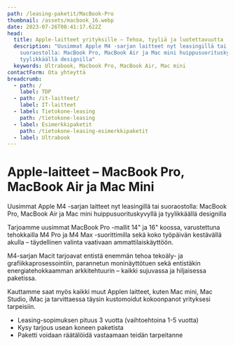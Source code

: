 ```yaml
---
path: /leasing-paketit/MacBook-Pro
thumbnail: /assets/macbook_16.webp
date: 2023-07-26T08:41:17.622Z
head:
  title: Apple-laitteet yrityksille – Tehoa, tyyliä ja luotettavuutta
  description: "Uusimmat Apple M4 -sarjan laitteet nyt leasingillä tai
    suoraostolla: MacBook Pro, MacBook Air ja Mac mini huippusuorituskyvyllä ja
    tyylikkäällä designilla"
  keywords: Ultrabook, Macbook Pro, MacBook Air, Mac mini
contactForm: Ota yhteyttä
breadcrumb:
  - path: /
    label: TDP
  - path: /it-laitteet/
    label: IT-laitteet
  - label: Tietokone-leasing
    path: /tietokone-leasing
  - label: Esimerkkipaketit
    path: /tietokone-leasing-esimerkkipaketit
  - label: Ultrabook
---
```

# Apple-laitteet – MacBook Pro, MacBook Air ja Mac Mini

Uusimmat Apple M4 -sarjan laitteet nyt leasingillä tai suoraostolla: MacBook Pro, MacBook Air ja Mac mini huippusuorituskyvyllä ja tyylikkäällä designilla

<LeasingCalculator />

Tarjoamme uusimmat MacBook Pro -mallit 14" ja 16" koossa, varustettuna tehokkailla M4 Pro ja M4 Max -suorittimilla sekä koko työpäivän kestävällä akulla – täydellinen valinta vaativaan ammattilaiskäyttöön.

M4-sarjan Macit tarjoavat entistä enemmän tehoa tekoäly- ja grafiikkaprosessointiin, parannetun moninäyttötuen sekä entistäkin energiatehokkaamman arkkitehtuurin – kaikki sujuvassa ja hiljaisessa paketissa.

Kauttamme saat myös kaikki muut Applen laitteet, kuten Mac mini, Mac Studio, iMac ja tarvittaessa täysin kustomoidut kokoonpanot yrityksesi tarpeisiin.

* Leasing-sopimuksen pituus 3 vuotta (vaihtoehtoina 1-5 vuotta)
* Kysy tarjous usean koneen paketista
* Paketti voidaan räätälöidä vastaamaan teidän tarpeitanne

<Cards cardsPerRow="2" cards='[{"bgColor":"lightest","title":"Apple MacBook Pro 16”","linkBgColor":"darkest","image":"/assets/macbook_16.webp","content":"* Vaikuttava 16 tuuman Liquid Retina XDR näyttö, jossa on erittäin laaja sävyala ja kontrastisuhde\n* M4 Pro 10-ytiminen siru tarjoaa poikkeuksellista tehoa ja nopeutta\n* 19-ytiminen näytönohjain takaa vaadittavan tehon raskaimpiinkin käyttökohteisiin.\n* 16 Gt yhteismuistia\n* Jopa 22 tuntia kestävä akku\n* 512 Gt supernopea SSD-tallennustila\n* Kolme Thunderbolt 4 porttia, HDMI-portti, SDXC-korttipaikka, kuulokeliitäntä, MagSafe-latausportti\n* Nopeat langattomat wifi 6E -yhteydet jopa 2 kertaa nopeampaan tiedonsiirtoon\n*"},{"bgColor":"lightest","title":"Apple MacBook Pro 14”","linkBgColor":"darkest","content":"* Vaikuttava 14 tuuman Liquid Retina XDR näyttö, jossa on erittäin laaja sävyala ja kontrastisuhde\n* M4 Pro 12-ytiminen siru tarjoaa poikkeuksellista tehoa ja nopeutta\n* 20-ytiminen näytönohjain takaa vaadittavan tehon raskaimpiinkin käyttökohteisiin.\n* 16 Gt yhteismuistia\n* Jopa 22 tuntia kestävä akku\n* 512 Gt supernopea SSD-tallennustila\n* Kolme Thunderbolt 4 porttia, HDMI-portti, SDXC-korttipaikka, kuulokeliitäntä, n* Nopeat langattomat wifi 6E -yhteydet jopa 2 kertaa nopeampaan tiedonsiirtoon\n* ","image":"/assets/macbook_14.webp"}]' />